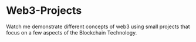 # Web3-Projects
Watch me demonstrate different concepts of web3 using small projects that focus on a few aspects of the Blockchain Technology.

